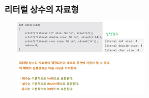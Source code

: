 # 리터럴 상수의 자료형

<figure><img src="../../../../../.gitbook/assets/image (29).png" alt=""><figcaption></figcaption></figure>
